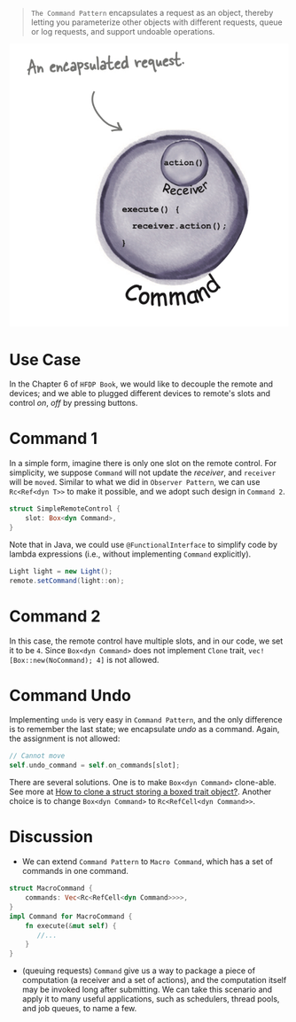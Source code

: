 > `The Command Pattern` encapsulates a request as an object, thereby letting you parameterize other objects with different requests, queue or log requests, and support undoable operations.

![command](command.jpg)

# Use Case
In the Chapter 6 of `HFDP Book`, we would like to decouple the remote and devices; and we able to plugged different devices to remote's slots and control *on*, *off* by pressing buttons.

# Command 1
In a simple form, imagine there is only one slot on the remote control. For simplicity, we suppose `Command` will not update the *receiver*, and `receiver` will be `moved`. Similar to what we did in `Observer Pattern`, we can use `Rc<Ref<dyn T>>` to make it possible, and we adopt such design in `Command 2`.

```rust
struct SimpleRemoteControl {
    slot: Box<dyn Command>,
}
```

Note that in Java, we could use `@FunctionalInterface` to simplify code by lambda expressions (i.e., without implementing `Command` explicitly).

```java
Light light = new Light();
remote.setCommand(light::on);
```

# Command 2
In this case, the remote control have multiple slots, and in our code, we set it to be `4`. Since `Box<dyn Command>` does not implement `Clone` trait, `vec![Box::new(NoCommand); 4]` is not allowed.

# Command Undo
Implementing `undo` is very easy in `Command Pattern`, and the only difference is to remember the last state; we encapsulate *undo* as a command. Again, the assignment is not allowed:
```rust
// Cannot move
self.undo_command = self.on_commands[slot];
```

There are several solutions. One is to make `Box<dyn Command>` clone-able. See more at [How to clone a struct storing a boxed trait object?](https://stackoverflow.com/questions/30353462). Another choice is to change `Box<dyn Command>` to `Rc<RefCell<dyn Command>>`.

# Discussion
- We can extend `Command Pattern` to `Macro Command`, which has a set of commands in one command.

```rust
struct MacroCommand {
    commands: Vec<Rc<RefCell<dyn Command>>>>,
}
impl Command for MacroCommand {
    fn execute(&mut self) {
       //... 
    }
}
```
- (queuing requests) `Command` give us a way to package a piece of computation (a receiver and a set of actions), and the computation itself may be invoked long after submitting. We can take this scenario and apply it to many useful applications, such as schedulers, thread pools, and job queues, to name a few. 